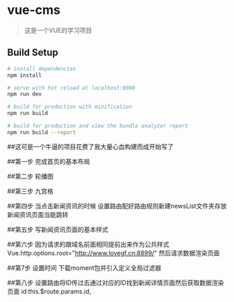 ﻿# vue-cms

> 这是一个VUE的学习项目

## Build Setup

``` bash
# install dependencies
npm install

# serve with hot reload at localhost:8080
npm run dev

# build for production with minification
npm run build

# build for production and view the bundle analyzer report
npm run build --report
```
##这可是一个牛逼的项目花费了我大量心血构建而成开始写了

##第一步 完成首页的基本布局

##第二步 轮播图

##第三步 九宫格

##第四步 当点击新闻资讯的时候 设置路由配好路由规则新建newsList文件夹存放新闻资讯页面当能跳转

##第五步 写新闻资讯页面的基本样式

##第六步 因为请求的跟域名前面相同提前出来作为公共样式Vue.http.options.root="http://www.lovegf.cn:8899/" 然后请求数据渲染页面


##第7步  设置时间 下载moment包并引入定义全局过滤器

##第八步 设置路由将ID传过去通过对应的ID找到新闻详情页面然后获取数据渲染页面 id:this.$route.params.id,

